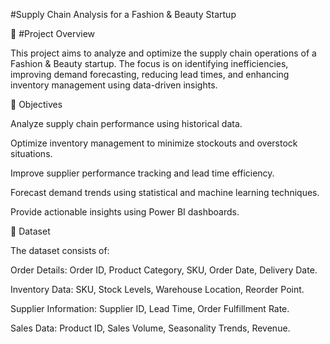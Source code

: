 #Supply Chain Analysis for a Fashion & Beauty Startup

📌 #Project Overview

This project aims to analyze and optimize the supply chain operations of a Fashion & Beauty startup. The focus is on identifying inefficiencies, improving demand forecasting, reducing lead times, and enhancing inventory management using data-driven insights.

🎯 Objectives

Analyze supply chain performance using historical data.

Optimize inventory management to minimize stockouts and overstock situations.

Improve supplier performance tracking and lead time efficiency.

Forecast demand trends using statistical and machine learning techniques.

Provide actionable insights using Power BI dashboards.

📂 Dataset

The dataset consists of:

Order Details: Order ID, Product Category, SKU, Order Date, Delivery Date.

Inventory Data: SKU, Stock Levels, Warehouse Location, Reorder Point.

Supplier Information: Supplier ID, Lead Time, Order Fulfillment Rate.

Sales Data: Product ID, Sales Volume, Seasonality Trends, Revenue.
